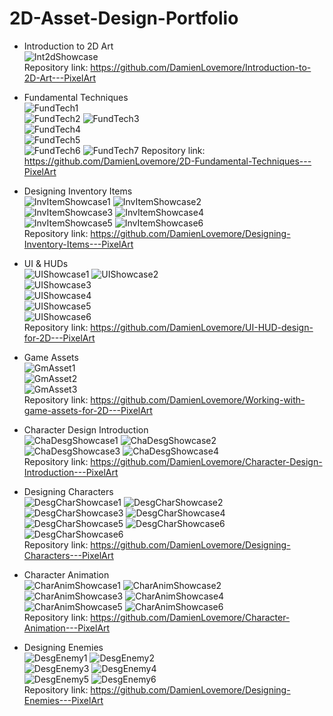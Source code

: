 <!-- PORTFOLIO TITLE -->
# 2D-Asset-Design-Portfolio

<!-- PORTFOLIO WORKS -->
- Introduction to 2D Art <br>
![Int2dShowcase](./Images/Introduction%20to%202D%20Art/WalkieMan%20-%20Sprite.png)<br>
Repository link: https://github.com/DamienLovemore/Introduction-to-2D-Art---PixelArt

- Fundamental Techniques <br>
![FundTech1](./Images/Fundamental%20Techniques/Cylinder%20Sprite%20(combining%20circles).png)<br>
![FundTech2](./Images/Fundamental%20Techniques/Blue%20Circle.png)
![FundTech3](./Images/Fundamental%20Techniques/Chair.png)<br>
![FundTech4](./Images/Fundamental%20Techniques/Horizon%20-%20Dithered.png)<br>
![FundTech5](./Images/Fundamental%20Techniques/Sword2.png)<br>
![FundTech6](./Images/Fundamental%20Techniques/TV-Guy.png)
![FundTech7](./Images/Fundamental%20Techniques/Robot.png)
Repository link: https://github.com/DamienLovemore/2D-Fundamental-Techniques---PixelArt

- Designing Inventory Items <br>
![InvItemShowcase1](./Images/Inventory%20Items/Inventory%20Items1.png)
![InvItemShowcase2](./Images/Inventory%20Items/Inventory%20Items2.png)<br>
![InvItemShowcase3](./Images/Inventory%20Items/Gold%20rock.png)
![InvItemShowcase4](./Images/Inventory%20Items/Twig.png)<br>
![InvItemShowcase5](./Images/Inventory%20Items/Fairy%20Sword.png)
![InvItemShowcase6](./Images/Inventory%20Items/Gold%20Armor2.png)<br>
Repository link: https://github.com/DamienLovemore/Designing-Inventory-Items---PixelArt

- UI & HUDs <br>
![UIShowcase1](./Images/UI%20%26%20HUDs/Icons1.png)
![UIShowcase2](./Images/UI%20%26%20HUDs/Icons3.png)<br>
![UIShowcase3](./Images/UI%20%26%20HUDs/Custom%20Font.png)<br>
![UIShowcase4](./Images/UI%20%26%20HUDs/HealthBars2.png)<br>
![UIShowcase5](./Images/UI%20%26%20HUDs/Play%20buttons1.png)<br>
![UIShowcase6](./Images/UI%20%26%20HUDs/Game%20HUD1.png)<br>
Repository link: https://github.com/DamienLovemore/UI-HUD-design-for-2D---PixelArt

- Game Assets <br>
![GmAsset1](./Images/Working%20with%20game%20assets/Slime.png)<br>
![GmAsset2](./Images/Working%20with%20game%20assets/Stick%20Man.gif)<br>
![GmAsset3](./Images/Working%20with%20game%20assets/Day%20-%20Room.png)<br>
Repository link: https://github.com/DamienLovemore/Working-with-game-assets-for-2D---PixelArt

- Character Design Introduction <br>
![ChaDesgShowcase1](./Images/Character%20Design%20Introduction/OutlineChar.png)
![ChaDesgShowcase2](./Images/Character%20Design%20Introduction/Silhouettes%202.png)<br>
![ChaDesgShowcase3](./Images/Character%20Design%20Introduction/Character.png)
![ChaDesgShowcase4](./Images/Character%20Design%20Introduction/Detail%20Character.png)<br>
Repository link: https://github.com/DamienLovemore/Character-Design-Introduction---PixelArt

- Designing Characters <br>
![DesgCharShowcase1](./Images/Designing%20Characters/DetailingChar.png)
![DesgCharShowcase2](./Images/Designing%20Characters/WizardChar2.png)<br>
![DesgCharShowcase3](./Images/Designing%20Characters/KnightChar1.png)
![DesgCharShowcase4](./Images/Designing%20Characters/PlatChar.png)<br>
![DesgCharShowcase5](./Images/Designing%20Characters/PlatFighter.png)
![DesgCharShowcase6](./Images/Designing%20Characters/PlatArcher.png)<br>
![DesgCharShowcase6](./Images/Designing%20Characters/DetaiCharPortrait.png)<br>
Repository link: https://github.com/DamienLovemore/Designing-Characters---PixelArt

- Character Animation <br>
![CharAnimShowcase1](./Images/Character%20Animation/FloatingCrate.gif)
![CharAnimShowcase2](./Images/Character%20Animation/SlidingBox.gif)<br>
![CharAnimShowcase3](./Images/Character%20Animation/IdleAnim.gif)
![CharAnimShowcase4](./Images/Character%20Animation/RunAnim.gif)<br>
![CharAnimShowcase5](./Images/Character%20Animation/AttackAnim.gif)
![CharAnimShowcase6](./Images/Character%20Animation/HitAnim.gif)<br>
Repository link: https://github.com/DamienLovemore/Character-Animation---PixelArt

- Designing Enemies <br>
![DesgEnemy1](./Images/Designing%20Enemies/Mimics.gif)
![DesgEnemy2](./Images/Designing%20Enemies/Slime.gif)<br>
![DesgEnemy3](./Images/Designing%20Enemies/Bats.gif)
![DesgEnemy4](./Images/Designing%20Enemies/Demons.gif)<br>
![DesgEnemy5](./Images/Designing%20Enemies/Forest%20Slime.png)
![DesgEnemy6](./Images/Designing%20Enemies/Goblin.png)<br>
Repository link: https://github.com/DamienLovemore/Designing-Enemies---PixelArt